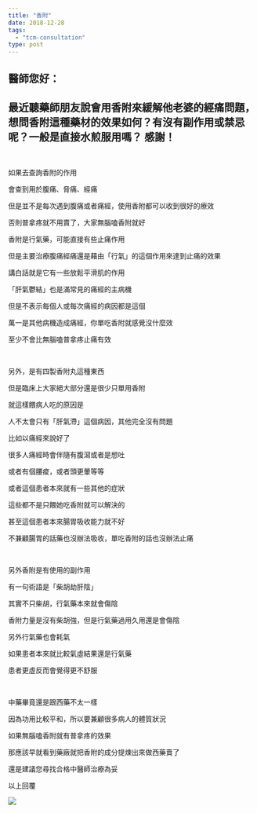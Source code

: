 ```yaml
---
title: "香附"
date: 2018-12-28
tags: 
  - "tcm-consultation"
type: post
---
```


## 醫師您好：

## 最近聽藥師朋友說會用香附來緩解他老婆的經痛問題，想問香附這種藥材的效果如何？有沒有副作用或禁忌呢？一般是直接水煎服用嗎？ 感謝！

 

如果去查詢香附的作用

會查到用於腹痛、脅痛、經痛

但是並不是每次遇到腹痛或者痛經，使用香附都可以收到很好的療效

否則普拿疼就不用賣了，大家無腦嗑香附就好

香附是行氣藥，可能直接有些止痛作用

但是主要治療腹痛經痛還是藉由「行氣」的這個作用來達到止痛的效果

講白話就是它有一些放鬆平滑肌的作用

「肝氣鬱結」也是滿常見的痛經的主病機

但是不表示每個人或每次痛經的病因都是這個

萬一是其他病機造成痛經，你單吃香附就感覺沒什麼效

至少不會比無腦嗑普拿疼止痛有效

 

另外，是有四製香附丸這種東西

但是臨床上大家絕大部分還是很少只單用香附

就這樣餵病人吃的原因是

人不太會只有「肝氣滯」這個病因，其他完全沒有問題

比如以痛經來說好了

很多人痛經時會伴隨有腹瀉或者是想吐

或者有個腰痠，或者頭更暈等等

或者這個患者本來就有一些其他的症狀

這些都不是只餵她吃香附就可以解決的

甚至這個患者本來腸胃吸收能力就不好

不兼顧腸胃的話藥也沒辦法吸收，單吃香附的話也沒辦法止痛

 

另外香附是有使用的副作用

有一句術語是「柴胡劫肝陰」

其實不只柴胡，行氣藥本來就會傷陰

香附力量是沒有柴胡強，但是行氣藥過用久用還是會傷陰

另外行氣藥也會耗氣

如果患者本來就比較氣虛結果還是行氣藥

患者更虛反而會覺得更不舒服

 

中藥畢竟還是跟西藥不太一樣

因為功用比較平和，所以要兼顧很多病人的體質狀況

如果無腦嗑香附就有普拿疼的效果

那應該早就看到藥廠就把香附的成分提煉出來做西藥賣了

還是建議您尋找合格中醫師治療為妥

以上回覆

![](/images/uploads/香附-300x224.jpg)
